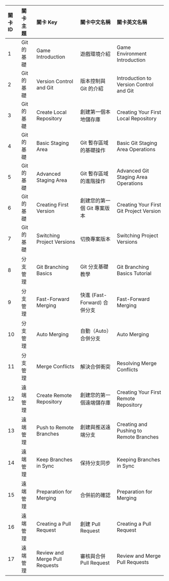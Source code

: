 | 關卡 ID | 關卡主題   | 關卡 Key                       | 關卡中文名稱                 | 關卡英文名稱                            |
| :------ | :--------- | :----------------------------- | :--------------------------- | :-------------------------------------- |
| 1       | Git 的基礎 | Game Introduction              | 遊戲環境介紹                 | Game Environment Introduction           |
| 2       | Git 的基礎 | Version Control and Git        | 版本控制與 Git 的介紹        | Introduction to Version Control and Git |
| 3       | Git 的基礎 | Create Local Repository        | 創建第一個本地儲存庫         | Creating Your First Local Repository    |
| 4       | Git 的基礎 | Basic Staging Area             | Git 暫存區域的基礎操作       | Basic Git Staging Area Operations       |
| 5       | Git 的基礎 | Advanced Staging Area          | Git 暫存區域的進階操作       | Advanced Git Staging Area Operations    |
| 6       | Git 的基礎 | Creating First Version         | 創建您的第一個 Git 專案版本  | Creating Your First Git Project Version |
| 7       | Git 的基礎 | Switching Project Versions     | 切換專案版本                 | Switching Project Versions              |
| 8       | 分支管理   | Git Branching Basics           | Git 分支基礎教學             | Git Branching Basics Tutorial           |
| 9       | 分支管理   | Fast-Forward Merging           | 快進 (Fast-Forward) 合併分支 | Fast-Forward Merging                    |
| 10      | 分支管理   | Auto Merging                   | 自動（Auto）合併分支         | Auto Merging                            |
| 11      | 分支管理   | Merge Conflicts                | 解決合併衝突                 | Resolving Merge Conflicts               |
| 12      | 遠端管理   | Create Remote Repository       | 創建您的第一個遠端儲存庫     | Creating Your First Remote Repository   |
| 13      | 遠端管理   | Push to Remote Branches        | 創建與推送遠端分支           | Creating and Pushing to Remote Branches |
| 14      | 遠端管理   | Keep Branches in Sync          | 保持分支同步                 | Keeping Branches in Sync                |
| 15      | 遠端管理   | Preparation for Merging        | 合併前的確認                 | Preparation for Merging                 |
| 16      | 遠端管理   | Creating a Pull Request        | 創建 Pull Request            | Creating a Pull Request                 |
| 17      | 遠端管理   | Review and Merge Pull Requests | 審核與合併 Pull Request      | Review and Merge Pull Requests          |
